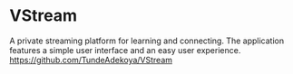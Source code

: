 # VStream
A private streaming platform for learning and connecting. The application features a simple user interface and an easy user experience. 
https://github.com/TundeAdekoya/VStream
